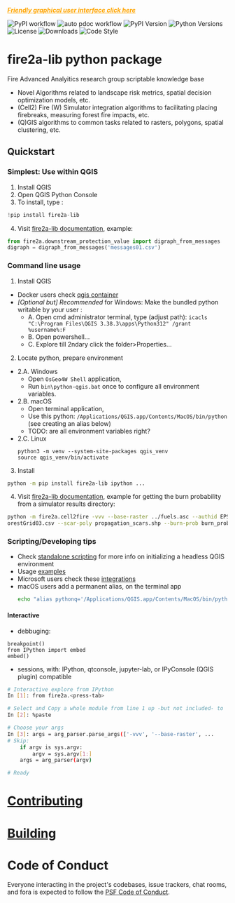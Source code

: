 <span style="color: orange;"><strong><em><a href="https://fire2a.github.io/docs/docs/qgis-toolbox/README.html" style="color: orange;">
Friendly graphical user interface click here
</a></em></strong></span>

![PyPI workflow](https://github.com/fire2a/fire2a-lib/actions/workflows/publish-pypi.yml/badge.svg)
![auto pdoc workflow](https://github.com/fire2a/fire2a-lib/actions/workflows/auto-docs.yml/badge.svg)
![PyPI Version](https://img.shields.io/pypi/v/fire2a-lib.svg)
![Python Versions](https://img.shields.io/pypi/pyversions/fire2a-lib.svg)
![License](https://img.shields.io/github/license/fire2a/fire2a-lib.svg)
![Downloads](https://img.shields.io/pypi/dm/fire2a-lib.svg)
![Code Style](https://img.shields.io/badge/code%20style-black-000000.svg)

# fire2a-lib python package
Fire Advanced Analyitics research group scriptable knowledge base
- Novel Algorithms related to landscape risk metrics, spatial decision optimization models, etc.
- (Cell2) Fire (W) Simulator integration algorithms to facilitating placing firebreaks, measuring forest fire impacts, etc.
- (Q)GIS algorithms to common tasks related to rasters, polygons, spatial clustering, etc.

## Quickstart
### Simplest: Use within QGIS
1. Install QGIS
2. Open QGIS Python Console
3. To install, type :
```python
!pip install fire2a-lib
```
4. Visit [fire2a-lib documentation](https://fire2a.github.io/fire2a-lib), example:
```python
from fire2a.downstream_protection_value import digraph_from_messages
digraph = digraph_from_messages('messages01.csv')
```
### Command line usage
1. Install QGIS
- Docker users check [qgis container](https://hub.docker.com/r/qgis/qgis)
- _[Optional but] Recommended_ for Windows: Make the bundled python writable by your user :
   - A. Open cmd administrator terminal, type (adjust path): `icacls "C:\Program Files\QGIS 3.38.3\apps\Python312" /grant %username%:F`
   - B. Open powershell...
   - C. Explore till 2ndary click the folder>Properties... 

2. Locate python, prepare environment

- 2.A. Windows
   - Open `OsGeo4W Shell` application, 
   - Run `bin\python-qgis.bat` once to configure all environment variables.
- 2.B. macOS 
   - Open terminal application, 
   - Use this python: `/Applications/QGIS.app/Contents/MacOS/bin/python` (see creating an alias below)
   - TODO: are all environment variables right?
- 2.C. Linux
   ```
   python3 -m venv --system-site-packages qgis_venv
   source qgis_venv/bin/activate
   ```
3. Install
```bash
python -m pip install fire2a-lib ipython ...
```
4. Visit [fire2a-lib documentation](https://fire2a.github.io/fire2a-lib), example for getting the burn probability from a simulator results directory:
```bash
python -m fire2a.cell2fire -vvv --base-raster ../fuels.asc --authid EPSG:25831 --scar-sample Grids/Grids2/F
orestGrid03.csv --scar-poly propagation_scars.shp --burn-prob burn_probability.tif
```
### Scripting/Developing tips
- Check [standalone scripting](https://github.com/fire2a/fire-analytics-qgis-processing-toolbox-plugin/blob/main/script_samples/standalone.py) for more info on initializing a headless QGIS environment
- Usage [examples](https://github.com/fire2a/fire2a-lib/tree/main/usage_samples)
- Microsoft users check these [integrations](qgis-launchers/README.md)
- macOS users add a permanent alias, on the terminal app
   ```zsh
   echo "alias pythonq='/Applications/QGIS.app/Contents/MacOS/bin/python'" >> ~/.zshrc
   ```
#### Interactive 
- debbuging:
```
breakpoint()
from IPython import embed
embed()
```
- sessions, with: IPython, qtconsole, jupyter-lab, or IPyConsole (QGIS plugin) compatible
```bash
# Interactive explore from IPython
In [1]: from fire2a.<press-tab>

# Select and Copy a whole module from line 1 up -but not included- to 'def main def main(argv=None):' line 
In [2]: %paste

# Choose your args 
In [3]: args = arg_parser.parse_args(['-vvv', '--base-raster', ...
# Skip:
    if argv is sys.argv:
        argv = sys.argv[1:]
    args = arg_parser(argv)

# Ready
```

# [Contributing](./CODING.md)
# [Building](./BUILDING.md)


# Code of Conduct

Everyone interacting in the project's codebases, issue trackers,
chat rooms, and fora is expected to follow the
[PSF Code of Conduct](https://www.python.org/psf/conduct).
